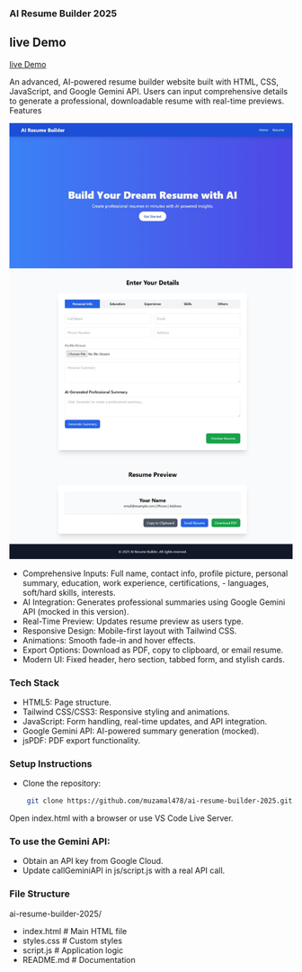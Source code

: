 ### AI Resume Builder 2025

## live Demo
[live Demo]()

An advanced, AI-powered resume builder website built with HTML, CSS, JavaScript, and Google Gemini API. Users can input comprehensive details to generate a professional, downloadable resume with real-time previews.
Features

![](screenshot.jpeg)


- Comprehensive Inputs: Full name, contact info, profile picture, personal summary, education, work experience, certifications, - languages, soft/hard skills, interests.
- AI Integration: Generates professional summaries using Google Gemini API (mocked in this version).
- Real-Time Preview: Updates resume preview as users type.
- Responsive Design: Mobile-first layout with Tailwind CSS.
- Animations: Smooth fade-in and hover effects.
- Export Options: Download as PDF, copy to clipboard, or email resume.
- Modern UI: Fixed header, hero section, tabbed form, and stylish cards.


### Tech Stack

- HTML5: Page structure.
- Tailwind CSS/CSS3: Responsive styling and animations.
- JavaScript: Form handling, real-time updates, and API integration.
- Google Gemini API: AI-powered summary generation (mocked).
- jsPDF: PDF export functionality.

### Setup Instructions

- Clone the repository:
  ```bash
   git clone https://github.com/muzamal478/ai-resume-builder-2025.git

Open index.html with a browser or use VS Code Live Server.

### To use the Gemini API:

- Obtain an API key from Google Cloud.
- Update callGeminiAPI in js/script.js with a real API call.


### File Structure
ai-resume-builder-2025/

- index.html     # Main HTML file
- styles.css     # Custom styles 
- script.js      # Application logic
- README.md      # Documentation

